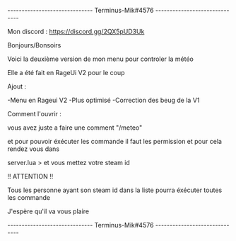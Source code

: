 ------------------------------ Terminus-Mik#4576 ------------------------------

Mon discord : https://discord.gg/2QX5pUD3Uk


Bonjours/Bonsoirs 

Voici la deuxième version de mon menu pour controler la météo 

Elle a été fait en RageUi V2 pour le coup 


Ajout : 

-Menu en Rageui V2
-Plus optimisé 
-Correction des beug de la V1


Comment l'ouvrir  :

vous avez juste a faire une comment "/meteo"

et pour pouvoir éxécuter les commande il faut les permission et pour cela rendez vous dans 


server.lua > et vous mettez votre steam id 

!! ATTENTION !!

Tous les personne ayant son steam id dans la liste pourra éxécuter toutes les commande 

J'espère qu'il va vous plaire 


------------------------------ Terminus-Mik#4576 ------------------------------

